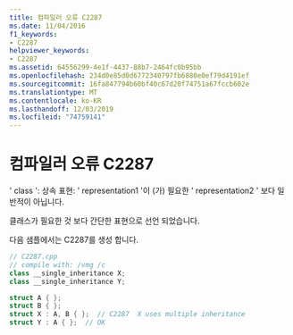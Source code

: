 ```yaml
---
title: 컴파일러 오류 C2287
ms.date: 11/04/2016
f1_keywords:
- C2287
helpviewer_keywords:
- C2287
ms.assetid: 64556299-4e1f-4437-88b7-2464fc0b95bb
ms.openlocfilehash: 234d0e85d0d6772340797fb6880e0ef79d4191ef
ms.sourcegitcommit: 16fa847794b60bf40c67d20f74751a67fccb602e
ms.translationtype: MT
ms.contentlocale: ko-KR
ms.lasthandoff: 12/03/2019
ms.locfileid: "74759141"
---
```

# <a name="compiler-error-c2287"></a>컴파일러 오류 C2287

' class ': 상속 표현: ' representation1 '이 (가) 필요한 ' representation2 ' 보다 일반적이 아닙니다.

클래스가 필요한 것 보다 간단한 표현으로 선언 되었습니다.

다음 샘플에서는 C2287를 생성 합니다.

```cpp
// C2287.cpp
// compile with: /vmg /c
class __single_inheritance X;
class __single_inheritance Y;

struct A { };
struct B { };
struct X : A, B { };  // C2287  X uses multiple inheritance
struct Y : A { };  // OK
```
